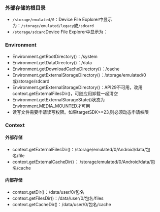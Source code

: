 
### 外部存储的根目录
* `/storage/emulated/0`：Device File Explorer中显示为：`/storage/emulated/legacy`或`/sdcard`
* `/storage/sdcard`Device File Explorer中显示为：

### Environment
* Environment.getRootDirectory()：/system
* Environment.getDataDirectory()：/data
* Environment.getDownloadCacheDirectory()：/cache
* Environment.getExternalStorageDirectory()：/storage/emulated/0或/storage/sdcard
* Environment.getExternalStorageDirectory()：API29不可用，改用context.getExternalFilesDir()，可随应用卸载一起清空
* Environment.getExternalStorageState()状态为Environment.MEDIA_MOUNTED才可用
* 读写文件需要申请读写权限。如果targetSDK>=23,则必须动态申请权限

### Context
#### 外部存储
* context.getExternalFilesDir()：/storage/emulated/0/Android/data/包名/file
* context.getExternalCacheDir()： /storage/emulated/0/Android/data/包名/cache

#### 内部存储
* context.getDir()：/data/user/0/包名
* context.getFilesDir()：/data/user/0/包名/files
* context.getCacheDir()：/data/user/0/包名/cache
